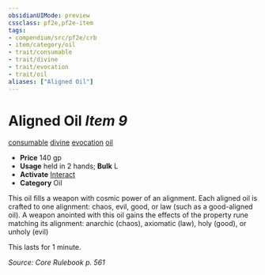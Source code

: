 ```yaml
---
obsidianUIMode: preview
cssclass: pf2e,pf2e-item
tags:
- compendium/src/pf2e/crb
- item/category/oil
- trait/consumable
- trait/divine
- trait/evocation
- trait/oil
aliases: ["Aligned Oil"]
---
```

# Aligned Oil *Item 9*  
[consumable](../../../rules/traits/consumable.md)  [divine](../../../rules/traits/divine.md)  [evocation](../../../rules/traits/evocation.md)  [oil](../../../rules/traits/oil.md)  

- **Price** 140 gp
- **Usage** held in 2 hands; **Bulk** L
- **Activate** [Interact](../../../rules/actions/interact.md)
- **Category** Oil

This oil fills a weapon with cosmic power of an alignment. Each aligned oil is crafted to one alignment: chaos, evil, good, or law (such as a good-aligned oil). A weapon anointed with this oil gains the effects of the property rune matching its alignment: anarchic (chaos), axiomatic (law), holy (good), or unholy (evil)

This lasts for 1 minute.

*Source: Core Rulebook p. 561*
